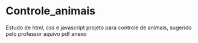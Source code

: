 # Controle_animais
Estudo de html, css e javascript
projeto para controle de animais, sugerido pelo professor aquivo pdf anexo
